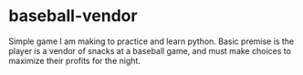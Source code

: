 # baseball-vendor
Simple game I am making to practice and learn python. Basic premise is the player is a vendor of snacks at a baseball game, and must make choices to maximize their profits for the night. 
